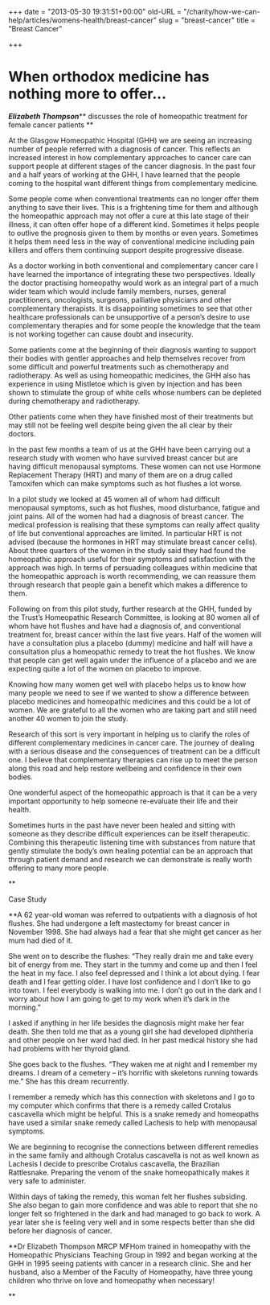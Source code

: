 +++
date = "2013-05-30 19:31:51+00:00"
old-URL = "/charity/how-we-can-help/articles/womens-health/breast-cancer"
slug = "breast-cancer"
title = "Breast Cancer"

+++

# When orthodox medicine has nothing more to offer...

_**Elizabeth Thompson**_** discusses the role of homeopathic treatment for female cancer patients **

At the Glasgow Homeopathic Hospital (GHH) we are seeing an increasing number of people referred with a diagnosis of cancer. This reflects an increased interest in how complementary approaches to cancer care can support people at different stages of the cancer diagnosis. In the past four and a half years of working at the GHH, I have learned that the people coming to the hospital want different things from complementary medicine.

Some people come when conventional treatments can no longer offer them anything to save their lives. This is a frightening time for them and although the homeopathic approach may not offer a cure at this late stage of their illness, it can often offer hope of a different kind. Sometimes it helps people to outlive the prognosis given to them by months or even years. Sometimes it helps them need less in the way of conventional medicine including pain killers and offers them continuing support despite progressive disease.

As a doctor working in both conventional and complementary cancer care I have learned the importance of integrating these two perspectives. Ideally the doctor practising homeopathy would work as an integral part of a much wider team which would include family members, nurses, general practitioners, oncologists, surgeons, palliative physicians and other complementary therapists. It is disappointing sometimes to see that other healthcare professionals can be unsupportive of a person’s desire to use complementary therapies and for some people the knowledge that the team is not working together can cause doubt and insecurity.

Some patients come at the beginning of their diagnosis wanting to support their bodies with gentler approaches and help themselves recover from some difficult and powerful treatments such as chemotherapy and radiotherapy. As well as using homeopathic medicines, the GHH also has experience in using Mistletoe which is given by injection and has been shown to stimulate the group of white cells whose numbers can be depleted during chemotherapy and radiotherapy.

Other patients come when they have finished most of their treatments but may still not be feeling well despite being given the all clear by their doctors.

In the past few months a team of us at the GHH have been carrying out a research study with women who have survived breast cancer but are having difficult menopausal symptoms. These women can not use Hormone Replacement Therapy (HRT) and many of them are on a drug called Tamoxifen which can make symptoms such as hot flushes a lot worse.

In a pilot study we looked at 45 women all of whom had difficult menopausal symptoms, such as hot flushes, mood disturbance, fatigue and joint pains. All of the women had had a diagnosis of breast cancer. The medical profession is realising that these symptoms can really affect quality of life but conventional approaches are limited. In particular HRT is not advised (because the hormones in HRT may stimulate breast cancer cells). About three quarters of the women in the study said they had found the homeopathic approach useful for their symptoms and satisfaction with the approach was high. In terms of persuading colleagues within medicine that the homeopathic approach is worth recommending, we can reassure them through research that people gain a benefit which makes a difference to them.

Following on from this pilot study, further research at the GHH, funded by the Trust’s Homeopathic Research Committee, is looking at 80 women all of whom have hot flushes and have had a diagnosis of, and conventional treatment for, breast cancer within the last five years. Half of the women will have a consultation plus a placebo (dummy) medicine and half will have a consultation plus a homeopathic remedy to treat the hot flushes. We know that people can get well again under the influence of a placebo and we are expecting quite a lot of the women on placebo to improve.

Knowing how many women get well with placebo helps us to know how many people we need to see if we wanted to show a difference between placebo medicines and homeopathic medicines and this could be a lot of women. We are grateful to all the women who are taking part and still need another 40 women to join the study.

Research of this sort is very important in helping us to clarify the roles of different complementary medicines in cancer care. The journey of dealing with a serious disease and the consequences of treatment can be a difficult one. I believe that complementary therapies can rise up to meet the person along this road and help restore wellbeing and confidence in their own bodies.

One wonderful aspect of the homeopathic approach is that it can be a very important opportunity to help someone re-evaluate their life and their health.

Sometimes hurts in the past have never been healed and sitting with someone as they describe difficult experiences can be itself therapeutic. Combining this therapeutic listening time with substances from nature that gently stimulate the body’s own healing potential can be an approach that through patient demand and research we can demonstrate is really worth offering to many more people.

**

Case Study

**A 62 year-old woman was referred to outpatients with a diagnosis of hot flushes. She had undergone a left mastectomy for breast cancer in November 1998. She had always had a fear that she might get cancer as her mum had died of it.

She went on to describe the flushes: “They really drain me and take every bit of energy from me. They start in the tummy and come up and then I feel the heat in my face. I also feel depressed and I think a lot about dying. I fear death and I fear getting older. I have lost confidence and I don’t like to go into town. I feel everybody is walking into me. I don’t go out in the dark and I worry about how I am going to get to my work when it’s dark in the morning.”

I asked if anything in her life besides the diagnosis might make her fear death. She then told me that as a young girl she had developed diphtheria and other people on her ward had died. In her past medical history she had had problems with her thyroid gland.

She goes back to the flushes. “They waken me at night and I remember my dreams. I dream of a cemetery – it’s horrific with skeletons running towards me.” She has this dream recurrently.

I remember a remedy which has this connection with skeletons and I go to my computer which confirms that there is a remedy called Crotalus cascavella which might be helpful. This is a snake remedy and homeopaths have used a similar snake remedy called Lachesis to help with menopausal symptoms.

We are beginning to recognise the connections between different remedies in the same family and although Crotalus cascavella is not as well known as Lachesis I decide to prescribe Crotalus cascavella, the Brazilian Rattlesnake. Preparing the venom of the snake homeopathically makes it very safe to administer.

Within days of taking the remedy, this woman felt her flushes subsiding. She also began to gain more confidence and was able to report that she no longer felt so frightened in the dark and had managed to go back to work. A year later she is feeling very well and in some respects better than she did before her diagnosis of cancer.

**Dr Elizabeth Thompson MRCP MFHom trained in home­opathy with the Homeopathic Physicians Teaching Group in 1992 and began working at the GHH in 1995 seeing patients with cancer in a research clinic. She and her husband, also a Member of the Faculty of Homeopathy, have three young children who thrive on love and homeopathy when necessary!

**
